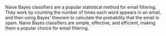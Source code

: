 Naive Bayes classifiers are a popular statistical method for email filtering. They work by counting the number of times each word appears in an email, and then using Bayes' theorem to calculate the probability that the email is spam. Naive Bayes classifiers are simple, effective, and efficient, making them a popular choice for email filtering.
